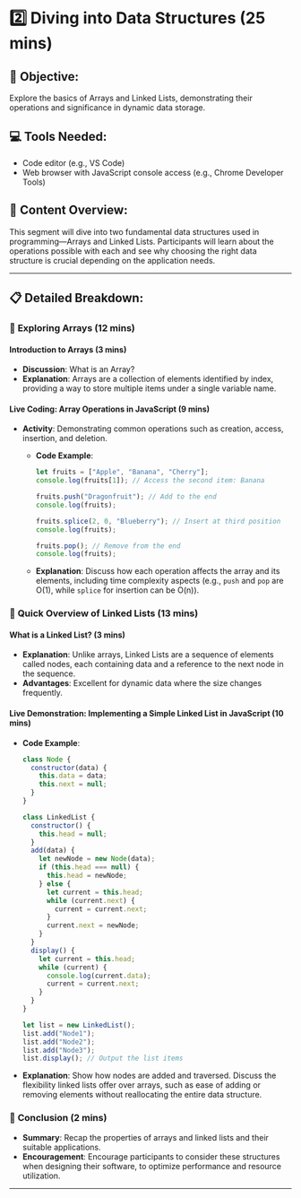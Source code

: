 # 2️⃣ **Diving into Data Structures (25 mins)**

## 🎯 **Objective**:

Explore the basics of Arrays and Linked Lists, demonstrating their operations and significance in dynamic data storage.

## 💻 **Tools Needed**:

- Code editor (e.g., VS Code)
- Web browser with JavaScript console access (e.g., Chrome Developer Tools)

## 📘 **Content Overview**:

This segment will dive into two fundamental data structures used in programming—Arrays and Linked Lists. Participants will learn about the operations possible with each and see why choosing the right data structure is crucial depending on the application needs.

---

## 📋 **Detailed Breakdown**:

### 📏 **Exploring Arrays (12 mins)**

#### **Introduction to Arrays (3 mins)**

- **Discussion**: What is an Array?
- **Explanation**: Arrays are a collection of elements identified by index, providing a way to store multiple items under a single variable name.

#### **Live Coding: Array Operations in JavaScript (9 mins)**

- **Activity**: Demonstrating common operations such as creation, access, insertion, and deletion.

  - **Code Example**:

    ```javascript
    let fruits = ["Apple", "Banana", "Cherry"];
    console.log(fruits[1]); // Access the second item: Banana

    fruits.push("Dragonfruit"); // Add to the end
    console.log(fruits);

    fruits.splice(2, 0, "Blueberry"); // Insert at third position
    console.log(fruits);

    fruits.pop(); // Remove from the end
    console.log(fruits);
    ```

  - **Explanation**: Discuss how each operation affects the array and its elements, including time complexity aspects (e.g., `push` and `pop` are O(1), while `splice` for insertion can be O(n)).

### 🔗 **Quick Overview of Linked Lists (13 mins)**

#### **What is a Linked List? (3 mins)**

- **Explanation**: Unlike arrays, Linked Lists are a sequence of elements called nodes, each containing data and a reference to the next node in the sequence.
- **Advantages**: Excellent for dynamic data where the size changes frequently.

#### **Live Demonstration: Implementing a Simple Linked List in JavaScript (10 mins)**

- **Code Example**:

  ```javascript
  class Node {
    constructor(data) {
      this.data = data;
      this.next = null;
    }
  }

  class LinkedList {
    constructor() {
      this.head = null;
    }
    add(data) {
      let newNode = new Node(data);
      if (this.head === null) {
        this.head = newNode;
      } else {
        let current = this.head;
        while (current.next) {
          current = current.next;
        }
        current.next = newNode;
      }
    }
    display() {
      let current = this.head;
      while (current) {
        console.log(current.data);
        current = current.next;
      }
    }
  }

  let list = new LinkedList();
  list.add("Node1");
  list.add("Node2");
  list.add("Node3");
  list.display(); // Output the list items
  ```

- **Explanation**: Show how nodes are added and traversed. Discuss the flexibility linked lists offer over arrays, such as ease of adding or removing elements without reallocating the entire data structure.

### 🚀 **Conclusion (2 mins)**

- **Summary**: Recap the properties of arrays and linked lists and their suitable applications.
- **Encouragement**: Encourage participants to consider these structures when designing their software, to optimize performance and resource utilization.

---
